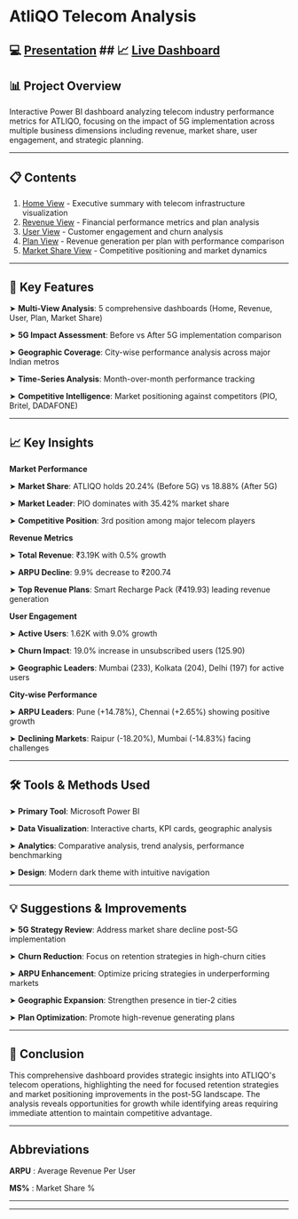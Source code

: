 # AtliQO Telecom Analysis 

## 💻 [Presentation](https://github.com/sherinjthomas29/AtliQO-Telecom-Domain-Power-BI-Dashboard/blob/main/Presentation.pdf)  ## 📈 [Live Dashboard](https://app.powerbi.com/view?r=eyJrIjoiZjMyNDY2OWMtM2Y4My00ZmI2LWE1YmMtYjE3Y2UxYTI3NmE0IiwidCI6ImM2ZTU0OWIzLTVmNDUtNDAzMi1hYWU5LWQ0MjQ0ZGM1YjJjNCJ9)

## 📊 Project Overview

Interactive Power BI dashboard analyzing telecom industry performance metrics for ATLIQO, focusing on the impact of 5G implementation across multiple business dimensions including revenue, market share, user engagement, and strategic planning.
________________________________________
## 📋 Contents

1. [Home View](https://github.com/sherinjthomas29/AtliQO-Telecom-Domain-Power-BI-Dashboard/blob/main/Home%20View.png) - Executive summary with telecom infrastructure visualization
2. [Revenue View](https://github.com/sherinjthomas29/AtliQO-Telecom-Domain-Power-BI-Dashboard/blob/main/Revenue%20View.png) - Financial performance metrics and plan analysis
3. [User View](https://github.com/sherinjthomas29/AtliQO-Telecom-Domain-Power-BI-Dashboard/blob/main/User%20View.png) - Customer engagement and churn analysis
4. [Plan View](https://github.com/sherinjthomas29/AtliQO-Telecom-Domain-Power-BI-Dashboard/blob/main/Plan%20View.png) - Revenue generation per plan with performance comparison
5. [Market Share View](https://github.com/sherinjthomas29/AtliQO-Telecom-Domain-Power-BI-Dashboard/blob/main/Market%20Share%20View.png) - Competitive positioning and market dynamics
________________________________________
## 📝 Key Features

 ➤ **Multi-View Analysis**: 5 comprehensive dashboards (Home, Revenue, User, Plan, Market Share)

 ➤ **5G Impact Assessment**: Before vs After 5G implementation comparison

 ➤ **Geographic Coverage**: City-wise performance analysis across major Indian metros

 ➤ **Time-Series Analysis**: Month-over-month performance tracking

 ➤ **Competitive Intelligence**: Market positioning against competitors (PIO, Britel, DADAFONE)
________________________________________
## 📈 Key Insights

**Market Performance**

 ➤ **Market Share**: ATLIQO holds 20.24% (Before 5G) vs 18.88% (After 5G)

 ➤ **Market Leader**: PIO dominates with 35.42% market share

 ➤ **Competitive Position**: 3rd position among major telecom players


**Revenue Metrics**

 ➤ **Total Revenue**: ₹3.19K with 0.5% growth

 ➤ **ARPU Decline**: 9.9% decrease to ₹200.74

 ➤ **Top Revenue Plans**: Smart Recharge Pack (₹419.93) leading revenue generation


**User Engagement**

 ➤ **Active Users**: 1.62K with 9.0% growth

 ➤ **Churn Impact**: 19.0% increase in unsubscribed users (125.90)

 ➤ **Geographic Leaders**: Mumbai (233), Kolkata (204), Delhi (197) for active users


**City-wise Performance**

 ➤ **ARPU Leaders**: Pune (+14.78%), Chennai (+2.65%) showing positive growth

 ➤ **Declining Markets**: Raipur (-18.20%), Mumbai (-14.83%) facing challenges
________________________________________
## 🛠️ Tools & Methods Used

 ➤ **Primary Tool**: Microsoft Power BI

 ➤ **Data Visualization**: Interactive charts, KPI cards, geographic analysis

 ➤ **Analytics**: Comparative analysis, trend analysis, performance benchmarking

 ➤ **Design**: Modern dark theme with intuitive navigation
________________________________________
## 💡 Suggestions & Improvements

 ➤ **5G Strategy Review**: Address market share decline post-5G implementation

 ➤ **Churn Reduction**: Focus on retention strategies in high-churn cities

 ➤ **ARPU Enhancement**: Optimize pricing strategies in underperforming markets

 ➤ **Geographic Expansion**: Strengthen presence in tier-2 cities

 ➤ **Plan Optimization**: Promote high-revenue generating plans
________________________________________
## 📝 Conclusion

This comprehensive dashboard provides strategic insights into ATLIQO's telecom operations, highlighting the need for focused retention strategies and market positioning improvements in the post-5G landscape. The analysis reveals opportunities for growth while identifying areas requiring immediate attention to maintain competitive advantage.
________________________________________
## **Abbreviations**

**ARPU** : Average Revenue Per User

**MS%** : Market Share %
________________________________________

________________________________________

